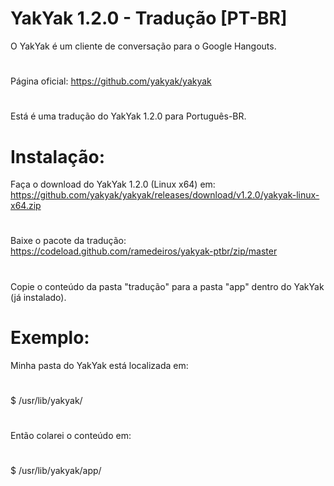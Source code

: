 # YakYak 1.2.0 - Tradução [PT-BR]
O YakYak é um cliente de conversação para o Google Hangouts. 
#
Página oficial: https://github.com/yakyak/yakyak
#
Está é uma tradução do YakYak 1.2.0 para Português-BR.

# Instalação:
Faça o download do YakYak 1.2.0 (Linux x64) em: https://github.com/yakyak/yakyak/releases/download/v1.2.0/yakyak-linux-x64.zip
#
Baixe o pacote da tradução: https://codeload.github.com/ramedeiros/yakyak-ptbr/zip/master
#
Copie o conteúdo da pasta "tradução" para a pasta "app" dentro do YakYak (já instalado).

# Exemplo:
Minha pasta do YakYak está localizada em: 
#
$ /usr/lib/yakyak/
#
Então colarei o conteúdo em:
#
$ /usr/lib/yakyak/app/
